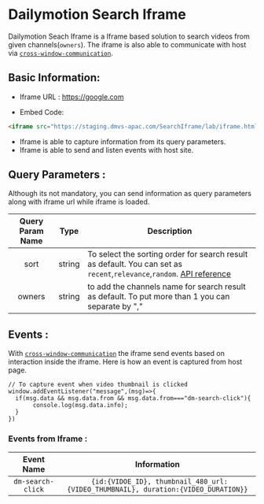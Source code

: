 # Dailymotion Search Iframe 

Dailymotion Seach Iframe is a Iframe based solution to search videos from given channels(`owners`). The iframe is also able to communicate with host via [`cross-window-communication`](https://javascript.info/cross-window-communication).

## Basic Information: 
- Iframe URL : https://google.com

- Embed Code:
```html
<iframe src="https://staging.dmvs-apac.com/SearchIframe/lab/iframe.html?sort=relevance&owners=indiatoday" ></iframe>
```
- Iframe is able to capture information from its query parameters. 
- Iframe is able to send and listen events with host site.

## Query Parameters : 
Although its not mandatory, you can send information as query parameters along with iframe url while iframe is loaded.

| Query Param Name | Type | Description | 
| :---: | :---: | --- |
| sort | string | To select the sorting order for search result as default. You can set as `recent`,`relevance`,`random`. [API reference](https://developers.dailymotion.com/api/#video-sort-filter) |
| owners | string | to add the channels name for search result as default. To put more than 1 you can separate by "," |

## Events : 
With [`cross-window-communication`](https://javascript.info/cross-window-communication) the iframe send events based on interaction inside the iframe. Here is how an event is captured from host page.
```JS
// To capture event when video thumbnail is clicked
window.addEventListener("message",(msg)=>{
  if(msg.data && msg.data.from && msg.data.from==="dm-search-click"){
       console.log(msg.data.info);
  }
})
```
### Events from Iframe :
| Event Name | Information | 
| :---: | :---: |
| `dm-search-click` | ``` {id:{VIDOE_ID}, thumbnail_480_url:{VIDEO_THUMBNAIL}, duration:{VIDEO_DURATION}}``` |



